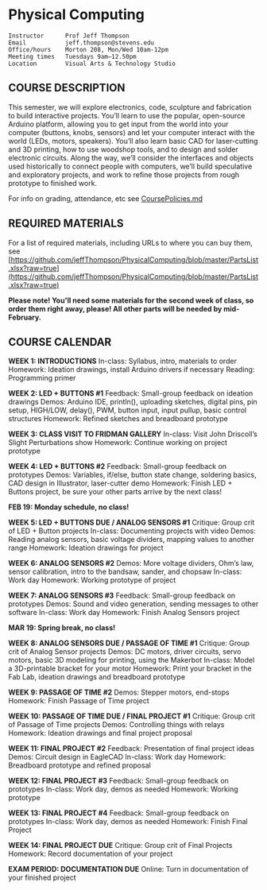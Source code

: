 # Physical Computing

    Instructor      Prof Jeff Thompson
    Email           jeff.thompson@stevens.edu 
    Office/hours    Morton 208, Mon/Wed 10am-12pm
    Meeting times   Tuesdays 9am–12.50pm
    Location        Visual Arts & Technology Studio

## COURSE DESCRIPTION

This semester, we will explore electronics, code, sculpture and fabrication to build interactive projects. You’ll learn to use the popular, open-source Arduino platform, allowing you to get input from the world into your computer (buttons, knobs, sensors) and let your computer interact with the world (LEDs, motors, speakers). You’ll also learn basic CAD for laser-cutting and 3D printing, how to use woodshop tools, and to design and solder electronic circuits. Along the way, we’ll consider the interfaces and objects used historically to connect people with computers, we’ll build speculative and exploratory projects, and work to refine those projects from rough prototype to finished work.

For info on grading, attendance, etc see [CoursePolicies.md](https://github.com/jeffThompson/PhysicalComputing/blob/master/CoursePolicies.md)

## REQUIRED MATERIALS

For a list of required materials, including URLs to where you can buy them, see [https://github.com/jeffThompson/PhysicalComputing/blob/master/PartsList.xlsx?raw=true](https://github.com/jeffThompson/PhysicalComputing/blob/master/PartsList.xlsx?raw=true)  

**Please note! You'll need some materials for the second week of class, so order them right away, please! All other parts will be needed by mid-February.**

## COURSE CALENDAR

**WEEK 1: INTRODUCTIONS**
In-class: Syllabus, intro, materials to order
Homework: Ideation drawings, install Arduino drivers if necessary
Reading: Programming primer

**WEEK 2: LED + BUTTONS #1**
Feedback: Small-group feedback on ideation drawings
Demos: Arduino IDE, println(), uploading sketches, digital pins, pin setup, HIGH/LOW, delay(), PWM, button input, input pullup, basic control structures
Homework: Refined sketches and breadboard prototype

**WEEK 3: CLASS VISIT TO FRIDMAN GALLERY**
In-class: Visit John Driscoll’s Slight Perturbations show 
Homework: Continue working on project prototype

**WEEK 4: LED + BUTTONS #2**
Feedback: Small-group feedback on prototypes
Demos: Variables, if/else, button state change, soldering basics, CAD design in Illustrator, laser-cutter demo
Homework: Finish LED + Buttons project, be sure your other parts arrive by the next class!

**FEB 19: Monday schedule, no class!**

**WEEK 5: LED + BUTTONS DUE / ANALOG SENSORS #1**
Critique: Group crit of LED + Button projects
In-class: Documenting projects with video
Demos: Reading analog sensors, basic voltage dividers, mapping values to another range
Homework: Ideation drawings for project

**WEEK 6: ANALOG SENSORS #2**
Demos: More voltage dividers, Ohm’s law, sensor calibration, intro to the bandsaw, sander, and chopsaw
In-class: Work day
Homework: Working prototype of project

**WEEK 7: ANALOG SENSORS #3**
Feedback: Small-group feedback on prototypes
Demos: Sound and video generation, sending messages to other software
In-class: Work day
Homework: Finish Analog Sensors project

**MAR 19: Spring break, no class!**

**WEEK 8: ANALOG SENSORS DUE / PASSAGE OF TIME #1**
Critique: Group crit of Analog Sensor projects
Demos: DC motors, driver circuits, servo motors, basic 3D modeling for printing, using the Makerbot
In-class: Model a 3D-printable bracket for your motor
Homework: Print your bracket in the Fab Lab, ideation drawings and breadboard prototype

**WEEK 9: PASSAGE OF TIME #2**
Demos: Stepper motors, end-stops
Homework: Finish Passage of Time project

**WEEK 10: PASSAGE OF TIME DUE / FINAL PROJECT #1**
Critique: Group crit of Passage of Time projects
Demos: Controlling things with relays
Homework: Ideation drawings and final project proposal 

**WEEK 11: FINAL PROJECT #2**
Feedback: Presentation of final project ideas
Demos: Circuit design in EagleCAD
In-class: Work day
Homework: Breadboard prototype and refined proposal

**WEEK 12: FINAL PROJECT #3**
Feedback: Small-group feedback on prototypes
In-class: Work day, demos as needed
Homework: Working prototype

**WEEK 13: FINAL PROJECT #4**
Feedback: Small-group feedback on prototypes
In-class: Work day, demos as needed
Homework: Finish Final Project

**WEEK 14: FINAL PROJECT DUE**
Critique: Group crit of Final Projects
Homework: Record documentation of your project

**EXAM PERIOD: DOCUMENTATION DUE**
Online: Turn in documentation of your finished project

